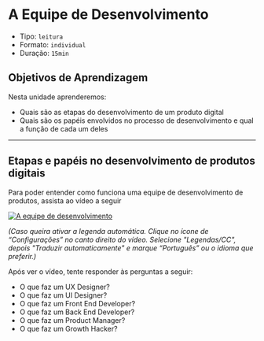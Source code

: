 # A Equipe de Desenvolvimento

- Tipo: `leitura`
- Formato: `individual`
- Duração: `15min`

## Objetivos de Aprendizagem

Nesta unidade aprenderemos:

- Quais são as etapas do desenvolvimento de um produto digital
- Quais são os papéis envolvidos no processo de desenvolvimento e qual a função
  de cada um deles

***

## Etapas e papéis no desenvolvimento de produtos digitais

Para poder entender como funciona uma equipe de desenvolvimento de produtos,
assista ao vídeo a seguir

[![A equipe de
desenvolvimento](https://lh5.googleusercontent.com/Nw1xRXhRhwllHgKL4m6xCFmPCubo7wgZ0bi7NSnRQk-FJm5AWPeJKbrF9yY3Uv8XJGbYcJhL6xDwBDkxYrf3fRjnp8__diJ8pJbnuTpD-KDTo4jXmu9QHkmjogOsOLfDpFN6AeIU9Hg)](https://www.youtube.com/watch?v=UI1pUqfKitU)

_(Caso queira ativar a legenda automática. Clique no ícone de “Configurações” no
canto direito do vídeo. Selecione "Legendas/CC", depois "Traduzir
automaticamente" e marque “Português” ou o idioma que preferir.)_

Após ver o vídeo, tente responder às perguntas a seguir:

- O que faz um UX Designer?
- O que faz um UI Designer?
- O que faz um Front End Developer?
- O que faz um Back End Developer?
- O que faz um Product Manager?
- O que faz um Growth Hacker?
